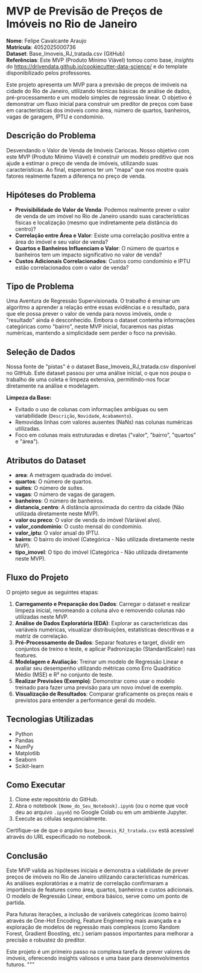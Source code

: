 
# MVP de Previsão de Preços de Imóveis no Rio de Janeiro

**Nome**: Felipe Cavalcante Araujo  
**Matrícula**: 4052025000736  
**Dataset**: Base_Imoveis_RJ_tratada.csv (GitHub)  
**Referências**: Este MVP (Produto Mínimo Viável) tomou como base, *insights* do https://drivendata.github.io/cookiecutter-data-science/
e do template disponibilizado pelos professores.

Este projeto apresenta um MVP para a previsão de preços de imóveis na cidade do Rio de Janeiro, utilizando técnicas básicas de análise de dados, pré-processamento e um modelo simples de regressão linear. O objetivo é demonstrar um fluxo inicial para construir um preditor de preços com base em características dos imóveis como área, número de quartos, banheiros, vagas de garagem, IPTU e condomínio.

## Descrição do Problema

Desvendando o Valor de Venda de Imóveis Cariocas. Nosso objetivo com este MVP (Produto Mínimo Viável) é construir um modelo preditivo que nos ajude a estimar o preço de venda de imóveis, utilizando suas características. Ao final, esperamos ter um "mapa" que nos mostre quais fatores realmente fazem a diferença no preço de venda.

## Hipóteses do Problema

*   **Previsibilidade do Valor de Venda**: Podemos realmente prever o valor de venda de um imóvel no Rio de Janeiro usando suas características físicas e localização (mesmo que indiretamente pela distância do centro)?
*   **Correlação entre Área e Valor**: Existe uma correlação positiva entre a área do imóvel e seu valor de venda?
*   **Quartos e Banheiros Influenciam o Valor**: O número de quartos e banheiros tem um impacto significativo no valor de venda?
*   **Custos Adicionais Correlacionados**: Custos como condomínio e IPTU estão correlacionados com o valor de venda?

## Tipo de Problema

Uma Aventura de Regressão Supervisionada. O trabalho é ensinar um algoritmo a aprender a relação entre essas evidências e o resultado, para que ele possa prever o valor de venda para novos imóveis, onde o "resultado" ainda é desconhecido. Embora o dataset contenha informações categóricas como "bairro", neste MVP inicial, focaremos nas pistas numéricas, mantendo a simplicidade sem perder o foco na previsão.

## Seleção de Dados

Nossa fonte de "pistas" é o dataset Base_Imoveis_RJ_tratada.csv disponível no GitHub. Este dataset passou por uma análise inicial, o que nos poupa o trabalho de uma coleta e limpeza extensiva, permitindo-nos focar diretamente na análise e modelagem.

**Limpeza da Base:**

*   Evitado o uso de colunas com informações ambíguas ou sem variabilidade (`Descrição`, `Novidade`, `Acabamento`).
*   Removidas linhas com valores ausentes (NaNs) nas colunas numéricas utilizadas.
*   Foco em colunas mais estruturadas e diretas ("valor", "bairro", "quartos" e "área").

## Atributos do Dataset

*   **area**: A metragem quadrada do imóvel.
*   **quartos**: O número de quartos.
*   **suites**: O número de suítes.
*   **vagas**: O número de vagas de garagem.
*   **banheiros**: O número de banheiros.
*   **distancia_centro**: A distância aproximada do centro da cidade (Não utilizada diretamente neste MVP).
*   **valor ou preco**: O valor de venda do imóvel (Variável alvo).
*   **valor_condominio**: O custo mensal do condomínio.
*   **valor_iptu**: O valor anual do IPTU.
*   **bairro**: O bairro do imóvel (Categórica - Não utilizada diretamente neste MVP).
*   **tipo_imovel**: O tipo do imóvel (Categórica - Não utilizada diretamente neste MVP).

## Fluxo do Projeto

O projeto segue as seguintes etapas:

1.  **Carregamento e Preparação dos Dados**: Carregar o dataset e realizar limpeza inicial, renomeando a coluna alvo e removendo colunas não utilizadas neste MVP.
2.  **Análise de Dados Exploratória (EDA)**: Explorar as características das variáveis numéricas, visualizar distribuições, estatísticas descritivas e a matriz de correlação.
3.  **Pré-Processamento de Dados**: Separar features e target, dividir em conjuntos de treino e teste, e aplicar Padronização (StandardScaler) nas features.
4.  **Modelagem e Avaliação**: Treinar um modelo de Regressão Linear e avaliar seu desempenho utilizando métricas como Erro Quadrático Médio (MSE) e R² no conjunto de teste.
5.  **Realizar Previsões (Exemplo)**: Demonstrar como usar o modelo treinado para fazer uma previsão para um novo imóvel de exemplo.
6.  **Visualização de Resultados**: Comparar graficamente os preços reais e previstos para entender a performance geral do modelo.

## Tecnologias Utilizadas

*   Python
*   Pandas
*   NumPy
*   Matplotlib
*   Seaborn
*   Scikit-learn

## Como Executar

1.  Clone este repositório do GitHub.
2.  Abra o notebook `[Nome_do_Seu_Notebook].ipynb` (ou o nome que você deu ao arquivo `.ipynb`) no Google Colab ou em um ambiente Jupyter.
3.  Execute as células sequencialmente.

Certifique-se de que o arquivo `Base_Imoveis_RJ_tratada.csv` está acessível através do URL especificado no notebook.

## Conclusão

Este MVP valida as hipóteses iniciais e demonstra a viabilidade de prever preços de imóveis no Rio de Janeiro utilizando características numéricas. As análises exploratórias e a matriz de correlação confirmaram a importância de features como área, quartos, banheiros e custos adicionais. O modelo de Regressão Linear, embora básico, serve como um ponto de partida.

Para futuras iterações, a inclusão de variáveis categóricas (como bairro) através de One-Hot Encoding, Feature Engineering mais avançada e a exploração de modelos de regressão mais complexos (como Random Forest, Gradient Boosting, etc.) seriam passos importantes para melhorar a precisão e robustez do preditor.

Este projeto é um primeiro passo na complexa tarefa de prever valores de imóveis, oferecendo insights valiosos e uma base para desenvolvimentos futuros.
"""

